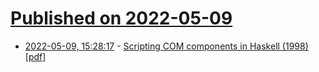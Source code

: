 # [Published on 2022-05-09](index.md)

* [2022-05-09, 15:28:17](https://news.ycombinator.com/item?id=31315389) - [Scripting COM components in Haskell (1998) [pdf]](https://cmpct.info/~calvin/Papers/com.pdf)
